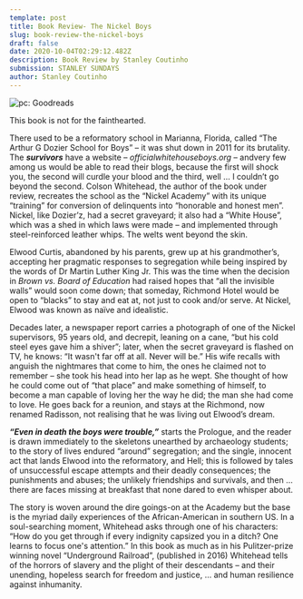 ```yaml
---
template: post
title: Book Review- The Nickel Boys
slug: book-review-the-nickel-boys
draft: false
date: 2020-10-04T02:29:12.482Z
description: Book Review by Stanley Coutinho
submission: STANLEY SUNDAYS
author: Stanley Coutinho
---
```

![pc: Goodreads](/media/42270835._sy475_.jpg)

This book is not for the fainthearted.

There used to be a reformatory school in Marianna, Florida, called “The Arthur G Dozier School for Boys” – it was shut down in 2011 for its brutality. The ***survivors*** have a website – *officialwhitehouseboys.org –* andvery few among us would be able to read their blogs, because the first will shock you, the second will curdle your blood and the third, well … I couldn’t go beyond the second. Colson Whitehead, the author of the book under review, recreates the school as the “Nickel Academy” with its unique “training” for conversion of delinquents into “honorable and honest men”. Nickel, like Dozier’z, had a secret graveyard; it also had a “White House”, which was a shed in which laws were made – and implemented through steel-reinforced leather whips. The welts went beyond the skin. 

Elwood Curtis, abandoned by his parents, grew up at his grandmother’s, accepting her pragmatic responses to segregation while being inspired by the words of Dr Martin Luther King Jr. This was the time when the decision in *Brown vs. Board of Education* had raised hopes that “all the invisible walls” would soon come down; that someday, Richmond Hotel would be open to “blacks” to stay and eat at, not just to cook and/or serve. At Nickel, Elwood was known as naïve and idealistic.

Decades later, a newspaper report carries a photograph of one of the Nickel supervisors, 95 years old, and decrepit, leaning on a cane, “but his cold steel eyes gave him a shiver”; later, when the secret graveyard is flashed on TV, he knows: “It wasn't far off at all. Never will be.” His wife recalls with anguish the nightmares that come to him, the ones he claimed not to remember – she took his head into her lap as he wept. She thought of how he could come out of “that place” and make something of himself, to become a man capable of loving her the way he did; the man she had come to love. He goes back for a reunion, and stays at the Richmond, now renamed Radisson, not realising that he was living out Elwood’s dream.

***“Even in death the boys were trouble,”*** starts the Prologue, and the reader is drawn immediately to the skeletons unearthed by archaeology students; to the story of lives endured “around” segregation; and the single, innocent act that lands Elwood into the reformatory, and Hell; this is followed by tales of unsuccessful escape attempts and their deadly consequences; the punishments and abuses; the unlikely friendships and survivals, and then … there are faces missing at breakfast that none dared to even whisper about.

The story is woven around the dire goings-on at the Academy but the base is the myriad daily experiences of the African-American in southern US. In a soul-searching moment, Whitehead asks through one of his characters: “How do you get through if every indignity capsized you in a ditch? One learns to focus one's attention.” In this book as much as in his Pulitzer-prize winning novel “Underground Railroad”, (published in 2016) Whitehead tells of the horrors of slavery and the plight of their descendants – and their unending, hopeless search for freedom and justice, … and human resilience against inhumanity.